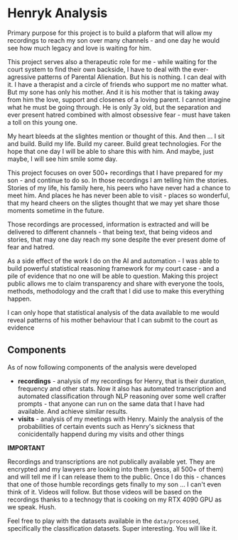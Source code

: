 # Henryk Analysis
Primary purpose for this project is to build a plaform that will allow my recordings
to reach my son over many channels - and one day he would see how much legacy and love
is waiting for him. 

This project serves also a therapeutic role for me - while waiting
for the court system to find their own backside, I have to deal with the ever-agressive
patterns of Parental Alienation. But his is nothing. I can deal with it. I have a therapist
and a circle of friends who support me no matter what. But my sone has only his mother.
And it is his mother that is taking away from him the love, support and closenes of a loving parent.
I cannot imagine what he must be going through. He is only 3y old, but the separation and
ever present hatred combined with almost obsessive fear - must have taken a toll on this young one.

My heart bleeds at the slightes mention or thought of this. And then ... I sit and build.
Build my life. Build my career. Build great technologies. For the hope that one day I 
will be able to share this with him. And maybe, just maybe, I will see him smile some day.

This project focuses on over 500+ recordings that I have prepared for my son - and continue to do so.
In those recordings I am telling him the stories. Stories of my life, his family here, his peers who
have never had a chance to meet him. And places he has never been able to visit - places so wonderful, that
my heard cheers on the sligtes thought that we may yet share those moments sometime in the future.

Those recordings are processed, information is extracted and will be delivered to different channels - that being
text, that being videos and stories, that may one day reach my sone despite the ever present dome of fear and hatred.

As a side effect of the work I do on the AI and automation - I was able to build powerful statistical reasoning
framework for my court case - and a pile of evidence that no one will be able to question. Making this project
public allows me to claim transparency and share with everyone the tools, methods, methodology and the craft that
I did use to make this everything happen.

I can only hope that
statistical analysis of the data available to me would reveal patterns
of his mother behaviour that I can submit to the court as evidence

## Components
As of now following components of the analysis were developed

- **recordings** - analysis of my recordings for Henry, that is their duration, frequency and other stats. Now it also has automated transcription and automated classification through NLP reasoning over some well crafter prompts - that anyone can run on the same data that I have had available. And achieve similar results. 
- **visits** - analysis of my meetings with Henry. Mainly the analysis of the probabilities of certain events such as Henry's sickness that conicidentally happend during my visits and other things

**IMPORTANT**

Recordings and transcriptions are not publically available yet. They are encrypted and my lawyers are looking into them (yesss, all 500+ of them) and will tell me if I can release them to the public. Once I do this - chances that one of those humble recordings gets finally to my son ... I can't even think of it. Videos will follow. But those videos will be based on the recordings thanks to a technogy that is cooking on my RTX 4090 GPU as we speak. Hush. 

Feel free to play with the datasets available in the `data/processed`, specifically the classification datasets. Super interesting. You will like it. 
